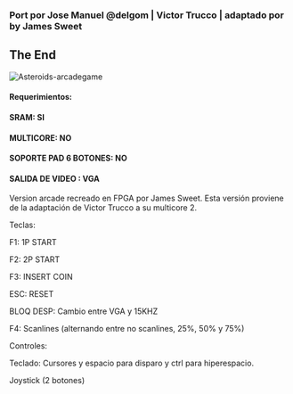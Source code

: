 ### Port por Jose Manuel @delgom | Victor Trucco | adaptado por by James Sweet

## The End

![Asteroids-arcadegame](https://user-images.githubusercontent.com/31018768/70372433-486b8100-18df-11ea-8611-9cc06ce7e68e.jpg)

#### Requerimientos: 

#### SRAM: SI

#### MULTICORE: NO

#### SOPORTE PAD 6 BOTONES: NO

#### SALIDA DE VIDEO : VGA

Version arcade recreado en FPGA por James Sweet.
Esta versión proviene de la adaptación de Victor Trucco a su multicore 2.

Teclas:

F1: 1P START

F2: 2P START

F3: INSERT COIN

ESC: RESET

BLOQ DESP: Cambio entre VGA y 15KHZ

F4: Scanlines (alternando entre no scanlines, 25%, 50% y 75%)

Controles:

Teclado: Cursores y espacio para disparo y ctrl para hiperespacio.

Joystick (2 botones)
